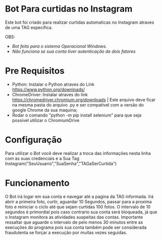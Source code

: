 # Bot Para curtidas no Instagram
Este bot foi criado para realizar curtidas automaticas no Instagram atraves de uma TAG especifica.


OBS: 
  * _Bot feito para o sistema Operacional Windows._
  * _Não funciona se sua conta tiver autenticação de dois fatores_

# Pre Requisitos
  * Python: Instalar o Python atraves do Link https://www.python.org/downloads/
  * ChromeDriver: Instalar atraves do link https://chromedriver.chromium.org/downloads | Este arquivo deve ficar na mesma pasta do arquivo .py e ser compativel com a versão do google Chrome da sua maquina;
  * Rodar o comando "python -m pip install selenium" para que seja possivel utilizar o ChromiumDrive
  
  
# Configuração
Para utilizar o Bot você deve realizar a troca das informações nesta linha com as suas credenciais e a Sua Tag
Instagram("SeuUsuario","SuaSenha","TAGaSerCurtida")

# Funcionamento
O Bot irá logar em sua conta e navegar até a pagina da TAG informada. Irá abrir a primeira foto, curtir, aguardar 10 Segundos, passar para a proxima foto e reiniciar o ciclo até que sejam curtidas 100 fotos.
O intervalo de 10 segundos é primordial pois caso contrario sua conta será bloqueada, já que o Instagram monitora as atividades suspeitas das contas.
Importante ressaltar que aguarde o intervalo de pelo menos 30 minutos entre as execuções do programa pois sua conta também pode ser considerada fraudulenta se forçar a execução por muitas vezes seguidas.
